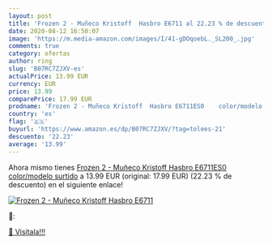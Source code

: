 ```yaml
---
layout: post
title: 'Frozen 2 - Muñeco Kristoff  Hasbro E6711 al 22.23 % de descuento'
date: 2020-08-12 16:50:07
image: 'https://m.media-amazon.com/images/I/41-gDOqoebL._SL200_.jpg'
comments: true
category: ofertas
author: ring
slug: 'B07RC7ZJXV-es'
actualPrice: 13.99 EUR
currency: EUR
price: 13.99
comparePrice: 17.99 EUR
prodname: 'Frozen 2 - Muñeco Kristoff  Hasbro E6711ES0    color/modelo surtido'
country: 'es'
flag: '🇪🇸'
buyurl: 'https://www.amazon.es/dp/B07RC7ZJXV/?tag=tolees-21'
descuento: '22.23'
average: '13.99'
---
```


Ahora mismo tienes [Frozen 2 - Muñeco Kristoff  Hasbro E6711ES0    color/modelo surtido](https://www.amazon.es/dp/B07RC7ZJXV/?tag=tolees-21) a 13.99 EUR (original: 17.99 EUR) (22.23 %  de descuento) en el siguiente enlace!

[![Frozen 2 - Muñeco Kristoff  Hasbro E6711](https://m.media-amazon.com/images/I/41-gDOqoebL._SL200_.jpg)](https://www.amazon.es/dp/B07RC7ZJXV/?tag=tolees-21)

🔎:


[🛒 Visítala!!!](https://www.amazon.es/dp/B07RC7ZJXV/?tag=tolees-21)
